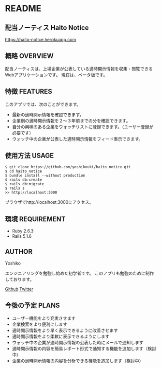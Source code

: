 # README

## 配当ノーティス Haito Notice

https://haito-notice.herokuapp.com


## 概略 OVERVIEW

配当ノーティスは、上場企業が公表している適時開示情報を収集・閲覧できるWebアプリケーションです。
現在は、ベータ版です。


## 特徴 FEATURES

このアプリでは、次のことができます。
- 最新の適時開示情報を確認できます。
- 企業別の適時開示情報を２〜３年前までの分を確認できます。
- 自分の興味のある企業をウォッチリストに登録できます。（ユーザー登録が必要です）
- ウォッチ中の企業が公表した適時開示情報をフィード表示できます。


## 使用方法 USAGE

```Terminal
$ git clone https://github.com/yoshikouki/haito_notice.git
$ cd haito_notice
$ bundle install --without production
$ rails db:create
$ rails db:migrate
$ rails s
>> http://localhost:3000
```

ブラウザでhttp://localhost:3000にアクセス。


## 環境 REQUIREMENT

- Ruby 2.6.3
- Rails 5.1.6


## AUTHOR

Yoshiko

エンジニアリングを勉強し始めた初学者です。
このアプリも勉強のために制作しております。

[Github](https://github.com/yoshikouki "Github")
[Twitter](https://twitter.com/K2_Yoshiko)


## 今後の予定 PLANS

- ユーザー機能をより充実させます
- 企業検索をより便利にします
- 適時開示情報をより早く表示できるように改善させます
- 適時開示情報をより柔軟に表示できるようにします
- ウォッチ中の企業が適時開示情報の公表した時にメールで通知します
- 適時開示情報の内容を簡易レポート形式で通知する機能を追加します（検討中）
- 企業の適時開示情報の内容を分析できる機能を追加します（検討中）

